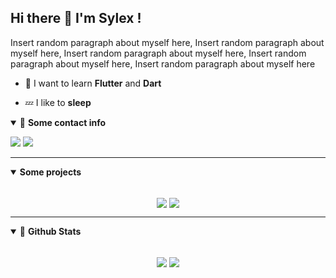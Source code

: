 ## Hi there 👋 I'm Sylex !

Insert random paragraph about myself here, Insert random paragraph about myself here, Insert random paragraph about myself here, Insert random paragraph about myself here, Insert random paragraph about myself here

- 🚀 I want to learn **Flutter** and **Dart**

- 💤 I like to **sleep**

<details open>
<summary>🌟 <b>Some contact info</b></summary>

<p align = "center">

[<img src ="https://img.shields.io/badge/Discord-.sylex%232803-%2314f750?style=for-the-badge&logo=Discord&logoColor=%2314f750">](#)
[<img src="https://img.shields.io/twitter/follow/Bran_M16?color=%2314f750&label=Follow%20me&logo=Twitter&logoColor=%2314f750&style=for-the-badge" />](https://twitter.com/bran_m16)

</p>

</details>


---
<details open>
 <summary><b>Some projects</b></summary>

 <br>


<p align = "center">
<a href = "https://github.com/ItzSylex/xensity"><img align="center"  src="https://github-readme-stats-smoky-five.vercel.app/api/pin/?username=itzsylex&repo=xensity&theme=chartreuse-dark" /></a>
<a href = "https://github.com/ItzSylex/xensity"><img align="center"  src="https://github-readme-stats-smoky-five.vercel.app/api/pin/?username=itzsylex&repo=xensity&theme=chartreuse-dark" /></a>

</p>

</details>


---

<details open>
 <summary> 📮 <b>Github Stats </b> </summary>

<br>

<p align = "center">
  <a href="#"><img align="center" src="https://github-readme-stats-smoky-five.vercel.app/api?username=itzsylex&show_icons=true&theme=chartreuse-dark&line_height=27&hide=contribs&" /></a>
  <a href="#"><img align="center" src="https://github-readme-stats-smoky-five.vercel.app/api/top-langs/?username=itzsylex&hide&theme=chartreuse-dark&" /></a>
</p>

</details>
